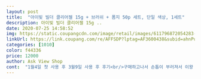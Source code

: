 ```yaml
---
layout: post 
title:  "아이빛 빌더 클리어젤 15g + 브러쉬 + 폼지 50p 세트, 단일 색상, 1세트" 
description: 아이빛 빌더 클리어젤 15g ..
date: 2020-07-25 14:58:52 
img: https://static.coupangcdn.com/image/retail/images/611796872054283-d17b9e22-47a0-456e-a070-683b40c463bf.jpg 
linkUrl: https://link.coupang.com/re/AFFSDP?lptag=AF3600438&subid=ahnPublicAsk&pageKey=327634573&itemId=1048265705&vendorItemId=5512588869&traceid=V0-113-d88133d89aede565 
categories: [1010] 
color: f44336 
price: 12000 
author: Ask View Shop 
cont:  "1월4일 첫 사용 후 3월9일 사용 후 후기<br/>구매하고나서 손톱이 부러져서 이왕 하는거<br/>그래도 1분하면 묻어나진 않아요<br/>다른 유명브랜드는 같은 용량에 45만원 하고<br/>다만 굽는데 너무 오래걸려요ㅜㅜ<br/>닦고 탑코트 올리면 아무 지장 없고 가성비 너무 좋은템이라<br/>더 좋다고 유명한 브랜드는 68만원까지 하더라구요<br/>뚜껑 열어놨다고 굳거나 그런건 없음 먼지들어 갈까봐 그냥 열어서 올려만둠 살아 움직이는거? 흘러 넘치는거 빼곤 넘 좋음!!! 폼지로 사용하다 폼지가 저한텐 좀 불편해서 팁으로 쉽게 팁을 손톱밑에 끼어서 고정 위에 이거바르고 굽기 길이는 원하는 길이로<br/>미경화젤은 많이 남는편이긴 해요<br/>붓은 그냥 싸구려 붓일줄 알았는데 뒤에 파츠붙이는 봉?도 있고 모도 부드럽고 길어서 전혀 부족함이 없네요<br/>셀프 연장은 처음 해봐서 세트로 된 제품 샀어요<br/>여기가 브러쉬도 주길래 그냥 샀어요<br/>연장까지 해봤어요 양쪽 검지가 부러졌는데<br/>올만에 손톱함 아직도 살아 움직여서ㅋㅋㅋ 뚜껑 열어놈<br/>왜 후기가 안좋은지 모를정도 ... <br/><br/>원래는 네일 오버레이용으로 구매한건데<br/>일단 그냥 싼거 샀는데요, 완전 만족해요!<br/>저는 와트수 높은 LED/UV 겸용 램프를 사용하는데<br/>적당히 꾸덕해서 컨트롤도 쉽고 기포도 안생겼어요<br/>전 진짜 기대없이 구매한건데 꼭 재구매 할거에요<br/>젤은 딱 물풀정도라서 잘 흐르지도 뻑뻑하지도 않아서 초보자가 쓰기에 좋은거 같아요<br/>중간 덮개도 있고 배송도 새지 않은채로 잘 왔어요<br/>진짜 단단하게 잘 굳었어요<br/>초보 입문용으로 참 좋아요 길이연장도 편하고 파츠 붙이기도 좋고 양도 많고 사용도 편하고 단 뚜껑을 닫았는데 뚜껑 사이로 자꾸 흘러 넘치는게 흠이네요 흔들거나 기울이거나 한것도 아닌데 살아움직이나?ㅋ 흘러 넘치는거 빼곤 넘 좋아요<br/>추천해요 정말 ㅜㅜ<br/>취미로 셀프 네일 하는거라 저렴한걸 찾다가<br/>폼지는 사용하지 않았지만 장수도 맞고 이상없어요!<br/>하기 전 사진은 안찍어놔서 부러진쪽 사진이랑 연장한 사진 올릴게요 ㅎㅎ 용량도 생각보다 엄청 커서 놀랐고<br/>한번 바르면 완전히 구울때까지 3분이상 걸리더라구요ㅜㅜ<br/>" 
---
```

